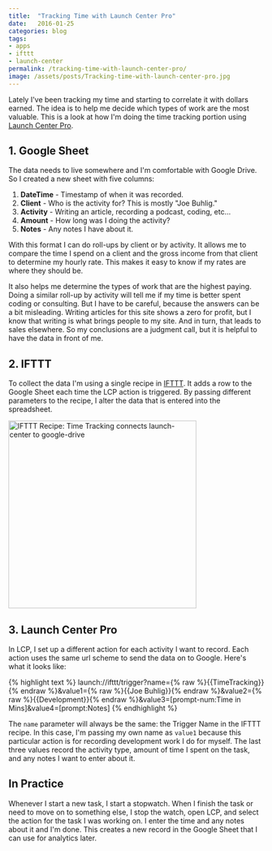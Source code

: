 ```yaml
---
title:  "Tracking Time with Launch Center Pro"
date:   2016-01-25
categories: blog
tags:
- apps
- ifttt
- launch-center
permalink: /tracking-time-with-launch-center-pro/
image: /assets/posts/Tracking-time-with-launch-center-pro.jpg
---
```

Lately I've been tracking my time and starting to correlate it with dollars earned. The idea is to help me decide which types of work are the most valuable. This is a look at how I'm doing the time tracking portion using [Launch Center Pro](http://contrast.co/launch-center-pro/).
<!--more-->

## 1. Google Sheet

The data needs to live somewhere and I'm comfortable with Google Drive. So I created a new sheet with five columns:

1. __DateTime__ - Timestamp of when it was recorded.
2. __Client__ - Who is the activity for? This is mostly "Joe Buhlig."
3. __Activity__ - Writing an article, recording a podcast, coding, etc...
4. __Amount__ - How long was I doing the activity?
5. __Notes__ - Any notes I have about it.

With this format I can do roll-ups by client or by activity. It allows me to compare the time I spend on a client and the gross income from that client to determine my hourly rate. This makes it easy to know if my rates are where they should be.

It also helps me determine the types of work that are the highest paying. Doing a similar roll-up by activity will tell me if my time is better spent coding or consulting. But I have to be careful, because the answers can be a bit misleading. Writing articles for this site shows a zero for profit, but I know that writing is what brings people to my site. And in turn, that leads to sales elsewhere. So my conclusions are a judgment call, but it is helpful to have the data in front of me.

## 2. IFTTT

To collect the data I'm using a single recipe in [IFTTT](https://ifttt.com). It adds a row to the Google Sheet each time the LCP action is triggered. By passing different parameters to the recipe, I alter the data that is entered into the spreadsheet.

<a href="https://ifttt.com/view_embed_recipe/375147-time-tracking" target = "_blank" class="embed_recipe embed_recipe-l_13" id= "embed_recipe-375147"><img src= 'https://ifttt.com/recipe_embed_img/375147' alt="IFTTT Recipe: Time Tracking connects launch-center to google-drive" width="370px" style="max-width:100%"/></a><script async type="text/javascript" src= "//ifttt.com/assets/embed_recipe.js"></script>

## 3. Launch Center Pro

In LCP, I set up a different action for each activity I want to record. Each action uses the same url scheme to send the data on to Google. Here's what it looks like:

{% highlight text %}
launch://ifttt/trigger?name={% raw %}{{TimeTracking}}{% endraw %}&value1={% raw %}{{Joe Buhlig}}{% endraw %}&value2={% raw %}{{Development}}{% endraw %}&value3=[prompt-num:Time in Mins]&value4=[prompt:Notes]
{% endhighlight %}

The `name` parameter will always be the same: the Trigger Name in the IFTTT recipe. In this case, I'm passing my own name as `value1` because this particular action is for recording development work I do for myself. The last three values record the activity type, amount of time I spent on the task, and any notes I want to enter about it.

## In Practice

Whenever I start a new task, I start a stopwatch. When I finish the task or need to move on to something else, I stop the watch, open LCP, and select the action for the task I was working on. I enter the time and any notes about it and I'm done. This creates a new record in the Google Sheet that I can use for analytics later.
